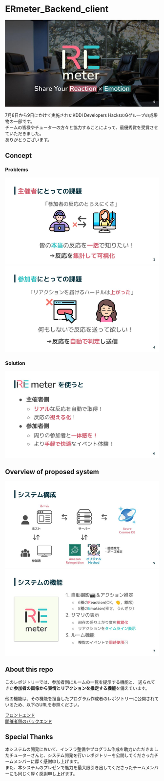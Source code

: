 # ERmeter_Backend_client

![イメージ画像](/img/top_image.jpg) 

7月8日から9日にかけて実施されたKDDI Developers HacksのGグループの成果物の一部です。  
チームの皆様やチューターの方々と協力することによって、最優秀賞を受賞させていただきました。  
ありがとうございます。  

## Concept
### Problems
![開催者の課題点](/img/problem1.jpg) 
![参加者の課題点](/img/problem2.jpg) 

### Solution
![解決策](/img/solution.jpg) 

## Overview of proposed system
![システム全体像](/img/proposed_system.jpg) 
![システムの機能](/img/function.jpg) 

## About this repo

このレポジトリーでは、参加者側にルームの一覧を提示する機能と、
送られてきた**参加者の画像から表情とリアクションを推定する機能**を備えています。  
  
他の機能は、その機能を担当したプログラム作成者のレポジトリーに公開されているため、以下のURLを参照ください。  

[フロントエンド](https://github.com/Melonps/REmetor-Frontend)  
[開催者側のバックエンド](https://github.com/Panda17TK/REmetor-Backend-Host-pub)

## Special Thanks

本システムの開発において、インフラ整備やプログラム作成を助力いただきましたチューターさんと、システム開発を行いレポジトリーを公開してくださったチームメンバーに厚く感謝申し上げます。  
また、本システムのプレゼンで魅力を最大限引き出してくださったチームメンバーにも同じく厚く感謝申し上げます。  
